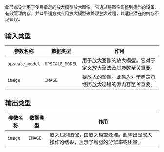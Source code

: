 
此节点设计用于使用指定的放大模型放大图像。它通过将图像调整到适当的设备、有效管理内存，并以平铺方式应用放大模型来处理放大过程，以适应潜在的内存不足错误。

## 输入类型

| 参数名称 | 数据类型 | 作用 |
| --- | --- | --- |
| `upscale_model` | `UPSCALE_MODEL` | 用于放大图像的放大模型。它对于定义放大算法及其参数至关重要。 |
| `image` | `IMAGE` | 要放大的图像。此输入对于确定将经历放大过程的源内容至关重要。 |

## 输出类型

| 参数名称 | 数据类型 | 作用 |
| --- | --- | --- |
| `image` | `IMAGE` | 放大后的图像，由放大模型处理。此输出是放大操作的结果，展示了增强的分辨率或质量。 |
